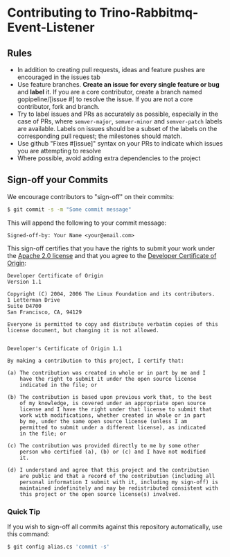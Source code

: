 # Contributing to Trino-Rabbitmq-Event-Listener

## Rules

- In addition to creating pull requests, ideas and feature pushes are encouraged in the issues tab
- Use feature branches. **Create an issue for every single feature or bug** and **label** it. If you are a core contributor, create a branch named gopipeline/[issue #] to resolve the issue. If you are not a core contributor, fork and branch.
- Try to label issues and PRs as accurately as possible, especially in the case of PRs, where `semver-major`, `semver-minor` and `semver-patch` labels are available. Labels on issues should be a subset of the labels on the corresponding pull request; the milestones should match.
- Use github "Fixes #[issue]" syntax on your PRs to indicate which issues you are attempting to resolve
- Where possible, avoid adding extra dependencies to the project

## Sign-off your Commits

We encourage contributors to "sign-off" on their commits:

```bash
$ git commit -s -m "Some commit message"
```

This will append the following to your commit message:

```
Signed-off-by: Your Name <your@email.com>
```

This sign-off certifies that you have the rights to submit your work under the [Apache 2.0 license](https://opensource.org/licenses/Apache-2.0) and that you agree to the [Developer Certificate of Origin](http://developercertificate.org/):

```
Developer Certificate of Origin
Version 1.1

Copyright (C) 2004, 2006 The Linux Foundation and its contributors.
1 Letterman Drive
Suite D4700
San Francisco, CA, 94129

Everyone is permitted to copy and distribute verbatim copies of this
license document, but changing it is not allowed.


Developer's Certificate of Origin 1.1

By making a contribution to this project, I certify that:

(a) The contribution was created in whole or in part by me and I
    have the right to submit it under the open source license
    indicated in the file; or

(b) The contribution is based upon previous work that, to the best
    of my knowledge, is covered under an appropriate open source
    license and I have the right under that license to submit that
    work with modifications, whether created in whole or in part
    by me, under the same open source license (unless I am
    permitted to submit under a different license), as indicated
    in the file; or

(c) The contribution was provided directly to me by some other
    person who certified (a), (b) or (c) and I have not modified
    it.

(d) I understand and agree that this project and the contribution
    are public and that a record of the contribution (including all
    personal information I submit with it, including my sign-off) is
    maintained indefinitely and may be redistributed consistent with
    this project or the open source license(s) involved.
```

### Quick Tip

If you wish to sign-off all commits against this repository automatically, use this command:

```bash
$ git config alias.cs 'commit -s'
```